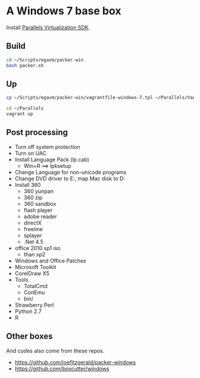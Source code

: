 # A Windows 7 base box

Install
[Parallels Virtualization SDK](http://www.parallels.com/download/pvsdk/).

## Build

```bash
cd ~/Scripts/egavm/packer-win
bash packer.sh
```

## Up

```bash
cp ~/Scripts/egavm/packer-win/vagrantfile-windows-7.tpl ~/Parallels/Vagrantfile

cd ~/Parallels
vagrant up
```

## Post processing

* Turn off system protection
* Turn on UAC
* Install Language Pack (lp.cab)
    * Win+R ==> lpksetup
* Change Language for non-unicode programs
* Change DVD driver to E:, map Mac disk to D:
* Install 360
    * 360 yunpan
    * 360 zip
    * 360 sandbox
    * flash player
    * adobe reader
    * directX
    * freeime
    * splayer
    * .Net 4.5
* office 2010 sp1 iso
    * than sp2
* Windows and Office Patches
* Microsoft Toolkit
* CorelDraw X5
* Tools
    * TotalCmd
    * ConEmu
    * bin/
* Strawberry Perl
* Python 2.7
* R

## Other boxes

And codes also come from these repos.

* https://github.com/joefitzgerald/packer-windows
* https://github.com/boxcutter/windows
